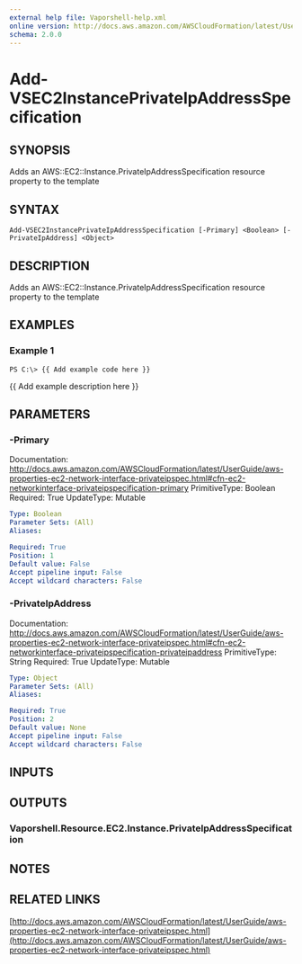 ```yaml
---
external help file: Vaporshell-help.xml
online version: http://docs.aws.amazon.com/AWSCloudFormation/latest/UserGuide/aws-properties-ec2-network-interface-privateipspec.html
schema: 2.0.0
---
```


# Add-VSEC2InstancePrivateIpAddressSpecification

## SYNOPSIS
Adds an AWS::EC2::Instance.PrivateIpAddressSpecification resource property to the template

## SYNTAX

```
Add-VSEC2InstancePrivateIpAddressSpecification [-Primary] <Boolean> [-PrivateIpAddress] <Object>
```

## DESCRIPTION
Adds an AWS::EC2::Instance.PrivateIpAddressSpecification resource property to the template

## EXAMPLES

### Example 1
```
PS C:\> {{ Add example code here }}
```

{{ Add example description here }}

## PARAMETERS

### -Primary
Documentation: http://docs.aws.amazon.com/AWSCloudFormation/latest/UserGuide/aws-properties-ec2-network-interface-privateipspec.html#cfn-ec2-networkinterface-privateipspecification-primary
PrimitiveType: Boolean
Required: True
UpdateType: Mutable

```yaml
Type: Boolean
Parameter Sets: (All)
Aliases: 

Required: True
Position: 1
Default value: False
Accept pipeline input: False
Accept wildcard characters: False
```

### -PrivateIpAddress
Documentation: http://docs.aws.amazon.com/AWSCloudFormation/latest/UserGuide/aws-properties-ec2-network-interface-privateipspec.html#cfn-ec2-networkinterface-privateipspecification-privateipaddress
PrimitiveType: String
Required: True
UpdateType: Mutable

```yaml
Type: Object
Parameter Sets: (All)
Aliases: 

Required: True
Position: 2
Default value: None
Accept pipeline input: False
Accept wildcard characters: False
```

## INPUTS

## OUTPUTS

### Vaporshell.Resource.EC2.Instance.PrivateIpAddressSpecification

## NOTES

## RELATED LINKS

[http://docs.aws.amazon.com/AWSCloudFormation/latest/UserGuide/aws-properties-ec2-network-interface-privateipspec.html](http://docs.aws.amazon.com/AWSCloudFormation/latest/UserGuide/aws-properties-ec2-network-interface-privateipspec.html)

